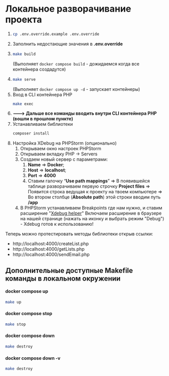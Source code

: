 # Локальное разворачивание проекта

1. ```bash
   cp .env.override.example .env.override
   ```
2. Заполнить недостающие значения в **.env.override**
3. ```sh 
   make build
   ```
   (Выполняет `docker compose build` - дожидаемся когда все контейнера создадутся)
4. ```sh 
   make serve
   ```
   (Выполняет `docker compose up -d` - запускает контейнеры)
5. Вход в CLI контейнера PHP
   ```sh 
   make exec
   ```
6. **---> Дальше все команды вводить внутри CLI контейнера PHP (вошли в прошлом пункте)**
7. Устанавливаем библиотеки
   ```sh 
   composer install
   ```
8. Настройка XDebug на PHPStorm (опционально)
    1) Открываем окно настроек PHPStorm
    2) Открываем вкладку PHP -> Servers
    3) Создаем новый сервер с параметрами:
        1) **Name** => **Docker**;
        2) **Host** => **localhost**;
        3) **Port** => **4000**
        4) Ставим галочку “**Use path mappings**” => В появившейся таблице разворачиваем первую строчку **Project files** => Появится строка ведущая к проекту на твоем компьютере => Во втором столбце (**Absolute path**) этой строки вводим путь **/app**
    4) В PHPStorm устанавливаем Breakpoints где нам нужно, и ставим расширение "[Xdebug helper](https://www.jetbrains.com/help/phpstorm/browser-debugging-extensions.html)"
       Включаем расширение в браузере на нашей странице (нажать на иконку и выбрать режим "Debug") - Xdebug готов к использованию!


Теперь можно протестировать методы библиотеки открыв ссылки:
* http://localhost:4000/createList.php
* http://localhost:4000/getLists.php
* http://localhost:4000/sendEmail.php

## Дополнительные доступные Makefile команды в локальном окружении

#### docker compose up
```sh 
make up
```
#### docker compose stop
```sh 
make stop
```
#### docker compose down
```sh 
make destroy
```
#### docker compose down -v
```sh 
make destroy
```